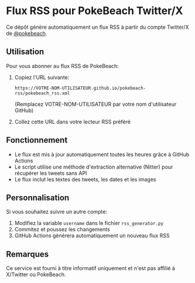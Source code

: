 # Flux RSS pour PokeBeach Twitter/X

Ce dépôt génère automatiquement un flux RSS à partir du compte Twitter/X de [@pokebeach](https://x.com/pokebeach).

## Utilisation

Pour vous abonner au flux RSS de PokeBeach:

1. Copiez l'URL suivante:
   ```
   https://VOTRE-NOM-UTILISATEUR.github.io/pokebeach-rss/pokebeach_rss.xml
   ```
   (Remplacez VOTRE-NOM-UTILISATEUR par votre nom d'utilisateur GitHub)

2. Collez cette URL dans votre lecteur RSS préféré

## Fonctionnement

- Le flux est mis à jour automatiquement toutes les heures grâce à GitHub Actions
- Le script utilise une méthode d'extraction alternative (Nitter) pour récupérer les tweets sans API
- Le flux inclut les textes des tweets, les dates et les images

## Personnalisation

Si vous souhaitez suivre un autre compte:

1. Modifiez la variable `username` dans le fichier `rss_generator.py`
2. Commitez et poussez les changements
3. GitHub Actions générera automatiquement un nouveau flux RSS

## Remarques

Ce service est fourni à titre informatif uniquement et n'est pas affilié à X/Twitter ou PokeBeach.

